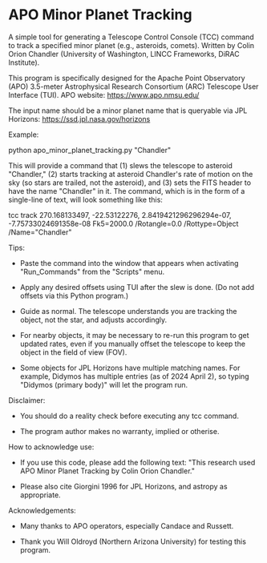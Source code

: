# APO Minor Planet Tracking

A simple tool for generating a Telescope Control Console (TCC) command to track a specified minor planet (e.g., asteroids, comets). Written by Colin Orion Chandler (University of Washington, LINCC Frameworks, DiRAC Institute).

This program is specifically designed for the Apache Point Observatory (APO) 3.5-meter Astrophysical Research Consortium (ARC) Telescope User Interface (TUI). APO website: https://www.apo.nmsu.edu/

The input name should be a minor planet name that is queryable via JPL Horizons: https://ssd.jpl.nasa.gov/horizons

Example:

python apo_minor_planet_tracking.py "Chandler"

This will provide a command that (1) slews the telescope to asteroid "Chandler," (2) starts tracking at asteroid Chandler's rate of motion on the sky (so stars are trailed, not the asteroid), and (3) sets the FITS header to have the name "Chandler" in it. The command, which is in the form of a single-line of text, will look something like this:

tcc track 270.168133497, -22.53122276, 2.8419421296296294e-07, -7.75733024691358e-08 Fk5=2000.0 /Rotangle=0.0 /Rottype=Object /Name="Chandler"


Tips:

- Paste the command into the window that appears when activating "Run_Commands" from the "Scripts" menu.

- Apply any desired offsets using TUI after the slew is done. (Do not add offsets via this Python program.)

- Guide as normal. The telescope understands you are tracking the object, not the star, and adjusts accordingly.

- For nearby objects, it may be necessary to re-run this program to get updated rates, even if you manually offset the telescope to keep the object in the field of view (FOV).

- Some objects for JPL Horizons have multiple matching names. For example, Didymos has multiple entries (as of 2024 April 2), so typing "Didymos (primary body)" will let the program run.


Disclaimer:

- You should do a reality check before executing any tcc command.

- The program author makes no warranty, implied or otherise.


How to acknowledge use:

- If you use this code, please add the following text: "This research used APO Minor Planet Tracking by Colin Orion Chandler."

- Please also cite Giorgini 1996 for JPL Horizons, and astropy as appropriate.


Acknowledgements:

- Many thanks to APO operators, especially Candace and Russett.

- Thank you Will Oldroyd (Northern Arizona University) for testing this program.
